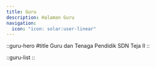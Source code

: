 ```yaml
---
title: Guru
description: Halaman Guru
navigation:
  icon: "icon: solar:user-linear"
---
```


::guru-hero
#title
Guru dan Tenaga Pendidik SDN Teja II
::

::guru-list
::

